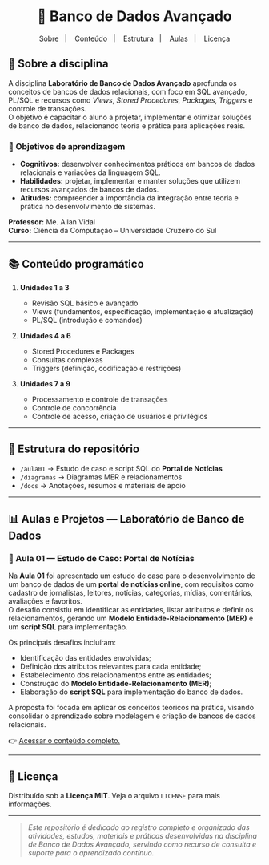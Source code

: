 <h1 align="center">💾 Banco de Dados Avançado</h1>

<p align="center">
  <a href="#-sobre-a-disciplina">Sobre</a>&nbsp;&nbsp;&nbsp;|&nbsp;&nbsp;&nbsp;
  <a href="#-conteúdo-programático">Conteúdo</a>&nbsp;&nbsp;&nbsp;|&nbsp;&nbsp;&nbsp;
  <a href="#-estrutura-do-repositório">Estrutura</a>&nbsp;&nbsp;&nbsp;|&nbsp;&nbsp;&nbsp;
  <a href="#-aulas-e-projetos--laboratório-de-banco-de-dados">Aulas</a>&nbsp;&nbsp;&nbsp;|&nbsp;&nbsp;&nbsp;
  <a href="#-licença">Licença</a
</p>

## 📖 Sobre a disciplina
A disciplina **Laboratório de Banco de Dados Avançado** aprofunda os conceitos de bancos de dados relacionais, com foco em SQL avançado, PL/SQL e recursos como *Views*, *Stored Procedures*, *Packages*, *Triggers* e controle de transações.  
O objetivo é capacitar o aluno a projetar, implementar e otimizar soluções de banco de dados, relacionando teoria e prática para aplicações reais.

### 🎯 Objetivos de aprendizagem
- **Cognitivos:** desenvolver conhecimentos práticos em bancos de dados relacionais e variações da linguagem SQL.  
- **Habilidades:** projetar, implementar e manter soluções que utilizem recursos avançados de bancos de dados.  
- **Atitudes:** compreender a importância da integração entre teoria e prática no desenvolvimento de sistemas.

**Professor:** Me. Allan Vidal <br>
**Curso:** Ciência da Computação – Universidade Cruzeiro do Sul

---

## 📚 Conteúdo programático
1. **Unidades 1 a 3**  
   - Revisão SQL básico e avançado  
   - Views (fundamentos, especificação, implementação e atualização)  
   - PL/SQL (introdução e comandos)  

2. **Unidades 4 a 6**  
   - Stored Procedures e Packages  
   - Consultas complexas  
   - Triggers (definição, codificação e restrições)  

3. **Unidades 7 a 9**  
   - Processamento e controle de transações  
   - Controle de concorrência  
   - Controle de acesso, criação de usuários e privilégios

---

## 📂 Estrutura do repositório
- `/aula01` → Estudo de caso e script SQL do **Portal de Notícias**  
- `/diagramas` → Diagramas MER e relacionamentos  
- `/docs` → Anotações, resumos e materiais de apoio

---

## 📊 Aulas e Projetos — Laboratório de Banco de Dados

### 📝 Aula 01 — Estudo de Caso: Portal de Notícias
Na **Aula 01** foi apresentado um estudo de caso para o desenvolvimento de um banco de dados de um **portal de notícias online**, com requisitos como cadastro de jornalistas, leitores, notícias, categorias, mídias, comentários, avaliações e favoritos.  
O desafio consistiu em identificar as entidades, listar atributos e definir os relacionamentos, gerando um **Modelo Entidade-Relacionamento (MER)** e um **script SQL** para implementação.

Os principais desafios incluíram:

- Identificação das entidades envolvidas;
- Definição dos atributos relevantes para cada entidade;
- Estabelecimento dos relacionamentos entre as entidades;
- Construção do **Modelo Entidade-Relacionamento (MER)**;
- Elaboração do **script SQL** para implementação do banco de dados.

A proposta foi focada em aplicar os conceitos teóricos na prática, visando consolidar o aprendizado sobre modelagem e criação de bancos de dados relacionais.

👉 [Acessar o conteúdo completo.](https://github.com/https-shini/pw-2s/tree/main/Aula01)

<!--

### 📝 Aula 02 — 
### 📜 Resumo
Na **Aula 02** foi apresentado...

-->

---

## 📄 Licença

Distribuído sob a **Licença MIT**. Veja o arquivo `LICENSE` para mais informações.

---

> *Este repositório é dedicado ao registro completo e organizado das atividades, estudos, materiais e práticas desenvolvidas na disciplina de Banco de Dados Avançado, servindo como recurso de consulta e suporte para o aprendizado contínuo.*

